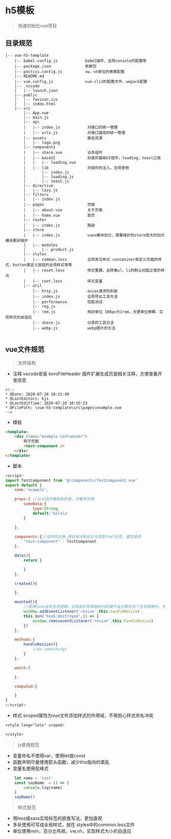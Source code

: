 <!--
 * @Date: 2020-07-14 14:34:09
 * @LastEditors: kjs
 * @LastEditTime: 2020-08-11 15:57:40
 * @FilePath: \vue-h5-template\README.md
--> 
# h5模板

>快速初始化vue项目


## 目录规范


```
|-- vue-h5-template
    |-- babel.config.js            babel插件、去除console的配置等
    |-- package.json               依赖包
    |-- postcss.config.js          vw、vh单位的换算配置
    |-- README.md
    |-- vue.config.js              vue-cli3的配置文件，wepack配置
    |-- .vscode
    |   |-- launch.json
    |-- public
    |   |-- favicon.ico
    |   |-- index.html
    |-- src
        |-- App.vue
        |-- main.js
        |-- api
        |   |-- index.js            对接口的统一管理
        |   |-- urls.js             对接口路径的统一管理
        |-- assets                  静态资源
        |   |-- logo.png
        |-- components
        |   |-- share.vue           业务组件
        |   |-- baseUI              封装的基础UI组件，loading，toast之类
        |   |   |-- loading.vue
        |   |-- lib                 对组件的注入，全局使用
        |       |-- index.js
        |       |-- loading.js
        |       |-- toast.js
        |-- directive
        |   |-- lazy.js
        |-- filters
        |   |-- index.js
        |-- pages                   页面
        |   |-- about.vue           关于页面
        |   |-- home.vue            首页
        |-- router                  
        |   |-- index.js            路由
        |-- store
        |   |-- index.js            vuex模块划分，需要维护的store庞大时划分模块更好维护
        |   |-- modules
        |       |-- product.js
        |-- styles
        |   |-- common.less         全局常见样式 contaniner类定义页面的样式，button类定义按钮的全局样式等等
        |   |-- reset.less          样式重置，去除像ul，li的默认间距之类的样式
        |   |-- root.less           样式变量
        |-- util
            |-- http.js             axios请求的封装
            |-- index.js            全局导出工具方法
            |-- performance.        性能测试
            |-- reg.js
            |-- rem.js              相对单位 100px为1rem，方便单位换算，实现样式的自适应
            |-- share.js            分享的工具方法
            |-- webp.js             webp图片的方法


```






## vue文件规范
>文件结构

- 注释 vscode安装 koroFileHeader 插件扩展生成页面相关注释，方便查看开发信息
```
<!--
* @Date: 2020-07-20 10:21:49
* @LastEditors: kjs
* @LastEditTime: 2020-07-20 10:55:23
* @FilePath: \vue-h5-template\src\pages\example.vue
--> 
```
- 模板
``` html
<template>
    <div class="example contaniner">
        例子页面
        <test-component />
    </div>
</template>
```
- 脚本
```js
<script>
import TestComponent from '@/components/TestComponent.vue'
export default {
    name:'example',

    props:{ //从父组件接收到的值，尽量写详细
        someData:{
            type:String,
            default:'balala'
        }

    },
    
    components:{//组件的注册,用划线分割区分与原生html标签，更加直观
        "test-component" : TestComponent
    },

    data(){
        return {

        }
    },

    created(){

    },

    mounted(){
        //使用hook监听生命周期，这样监听和销毁的代码就不会分散在各个生命周期中，代码可读性更高，更好维护
        window.addEventListener('resize',this.handleResize)
        this.$on('hook:destroyed',() => {
            window.removeventListener('resize',this.handleResize)
        })
    },

    methods:{
        handleResize(){
            //do somethings
        }
    },

    watch:{

    },

    computed:{

    }
}
</script>

```
- 样式 scoped属性为vue文件添加样式的作用域，不用担心样式命名冲突
```css
<style lang="less" scoped>

</style>
```

> js使用规范
- 变量命名不使用var，使用let或const
- 函数声明尽量使用箭头函数，减少this指向的紊乱
- 变量名使用驼峰式
```js
    let name = 'test'
    const sayName  = () => {
        console.log(name)
    }
    sayName()
```

> 样式规范
- 用less或sass实现标签的嵌套写法，更加直观
- 多处使用可写成全局样式，放在 styles中的common.less文件
- 单位使用rem，百分比布局，vw,vh，实现样式大小的自适应
